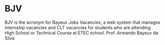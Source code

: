 # BJV
BJV is the acronym for Bayeux Jobs Vacancies, a web system that manages internship vacancies and CLT vacancies for students who are attending High School or Technical Course at ETEC school. Prof. Armando Bayeux da Silva

